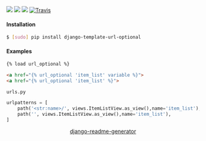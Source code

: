 <!--
https://pypi.org/project/readme-generator/
https://pypi.org/project/python-readme-generator/
https://pypi.org/project/django-readme-generator/
-->

[![](https://img.shields.io/pypi/pyversions/django-template-url-optional.svg?longCache=True)](https://pypi.org/project/django-template-url-optional/)
[![](https://img.shields.io/pypi/v/django-template-url-optional.svg?maxAge=3600)](https://pypi.org/project/django-template-url-optional/)
[![](https://img.shields.io/badge/License-Unlicense-blue.svg?longCache=True)](https://unlicense.org/)
[![Travis](https://api.travis-ci.org/andrewp-as-is/django-template-url-optional.py.svg?branch=master)](https://travis-ci.org/andrewp-as-is/django-template-url-optional.py/)

#### Installation
```bash
$ [sudo] pip install django-template-url-optional
```

#### Examples
```html
{% load url_optional %}

<a href="{% url_optional 'item_list' variable %}">
<a href="{% url_optional 'item_list' %}">
```

`urls.py`
```python
urlpatterns = [
    path('<str:name>/', views.ItemListView.as_view(),name='item_list'),
    path('', views.ItemListView.as_view(),name='item_list'),
]
```

<p align="center">
    <a href="https://pypi.org/project/django-readme-generator/">django-readme-generator</a>
</p>
